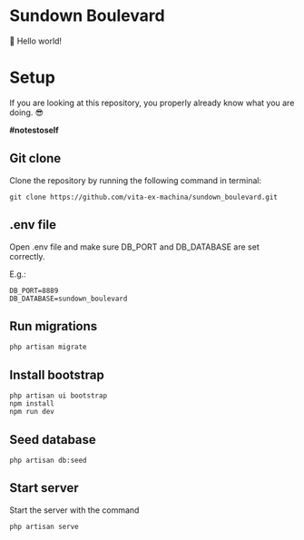 # Sundown Boulevard

👋 Hello world! 

# Setup

If you are looking at this repository, you properly already know what you are doing. 😎

**#notestoself**

## Git clone

Clone the repository by running the following command in terminal: 

    git clone https://github.com/vita-ex-machina/sundown_boulevard.git


## .env file

Open .env file and make sure  DB_PORT and DB_DATABASE are set correctly.

E.g.:

    DB_PORT=8889
    DB_DATABASE=sundown_boulevard
    


## Run migrations

    php artisan migrate

## Install bootstrap 
    
    php artisan ui bootstrap
    npm install
    npm run dev

## Seed database

    php artisan db:seed


## Start server 

Start the server with the command

    php artisan serve






